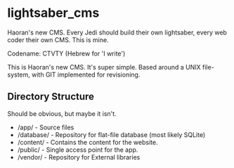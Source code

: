 lightsaber_cms
==============
Haoran's new CMS. Every Jedi should build their own lightsaber, every web coder their own CMS. This is mine.

Codename: CTVTY (Hebrew for 'I write')

This is Haoran's new CMS. It's super simple. Based around a UNIX file-system,
with GIT implemented for revisioning.


Directory Structure
-------------------
Should be obvious, but maybe it isn't.
* /app/		- Source files
* /database/	- Repository for flat-file database (most likely SQLite)
* /content/	- Contains the content for the website.
* /public/	- Single access point for the app.
* /vendor/	- Repository for External libraries



